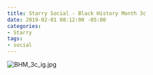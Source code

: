 ```yaml
---
title: Starry Social - Black History Month 3c
date: 2019-02-01 08:12:00 -05:00
categories:
- Starry
tags:
- social
---
```


![BHM_3c_ig.jpg](/uploads/BHM_3c_ig.jpg)